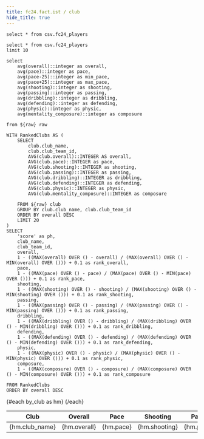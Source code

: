 ```yaml
---
title: fc24.fact.ist / club
hide_title: true
---
```


<script>
  //let by_club = []; // Assuming this will be populated with your data

  let maxOverall = 0;
  let maxPace = 0;

  // Function to calculate the maximum values for overall and pace
  function calculateMaxValues() {
    by_club.forEach(club => {
      if (club.overall > maxOverall) maxOverall = club.overall;
      if (club.pace > maxPace) maxPace = club.pace;
    });
  }

  // Function to calculate color based on value and max value
  function getColor(value, maxValue) {
    const startColor = 211; // Light-grey
    const ratio = value / maxValue;
    const colorValue = Math.round(startColor * (1 - ratio));
    return `rgb(${colorValue}, ${colorValue}, ${colorColor})`;
  }

  onMount(() => {
    calculateMaxValues();
  });
</script>

```raw
select * from csv.fc24_players
```

```recs
select * from csv.fc24_players
limit 10
```

<DataTable data={recs}/>

```totals
select
    avg(overall)::integer as overall,
    avg(pace)::integer as pace,
    avg(pace-25)::integer as min_pace,
    avg(pace+25)::integer as max_pace,
    avg(shooting)::integer as shooting,
    avg(passing)::integer as passing,
    avg(dribbling)::integer as dribbling,
    avg(defending)::integer as defending,
    avg(physic)::integer as physic,
    avg(mentality_composure)::integer as composure
    
from ${raw} raw
```


```by_club
WITH RankedClubs AS (
    SELECT
        club.club_name,
        club.club_team_id,
        AVG(club.overall)::INTEGER AS overall,
        AVG(club.pace)::INTEGER as pace,
        AVG(club.shooting)::INTEGER as shooting,
        AVG(club.passing)::INTEGER as passing,
        AVG(club.dribbling)::INTEGER as dribbling,
        AVG(club.defending)::INTEGER as defending,
        AVG(club.physic)::INTEGER as physic,
        AVG(club.mentality_composure)::INTEGER as composure

    FROM ${raw} club
    GROUP BY club.club_name, club.club_team_id
    ORDER BY overall DESC
    LIMIT 20
)
SELECT
    'score' as ph,
    club_name,
    club_team_id,
    overall,
    1 - ((MAX(overall) OVER () - overall) / (MAX(overall) OVER () - MIN(overall) OVER ())) + 0.1 as rank_overall,
    pace,
    1 - ((MAX(pace) OVER () - pace) / (MAX(pace) OVER () - MIN(pace) OVER ())) + 0.1 as rank_pace,
    shooting,
    1 - ((MAX(shooting) OVER () - shooting) / (MAX(shooting) OVER () - MIN(shooting) OVER ())) + 0.1 as rank_shooting,
    passing,
    1 - ((MAX(passing) OVER () - passing) / (MAX(passing) OVER () - MIN(passing) OVER ())) + 0.1 as rank_passing,
    dribbling,
    1 - ((MAX(dribbling) OVER () - dribbling) / (MAX(dribbling) OVER () - MIN(dribbling) OVER ())) + 0.1 as rank_dribbling,
    defending,
    1 - ((MAX(defending) OVER () - defending) / (MAX(defending) OVER () - MIN(defending) OVER ())) + 0.1 as rank_defending,
    physic,
    1 - ((MAX(physic) OVER () - physic) / (MAX(physic) OVER () - MIN(physic) OVER ())) + 0.1 as rank_physic,
    composure,
    1 - ((MAX(composure) OVER () - composure) / (MAX(composure) OVER () - MIN(composure) OVER ())) + 0.1 as rank_composure

FROM RankedClubs
ORDER BY overall DESC
```

<!--
{JSON.stringify(by_club)}
-->
<DataTable data={by_club}/>

<table class="uk-table uk-table-small uk-table-divider">
    <thead>
        <tr>
            <th>Club</th>
            <th style="width:8%;text-align:center;">Overall</th>
            <th style="width:8%;text-align:center;">Pace</th>
            <th style="width:8%;text-align:center;">Shooting</th>
            <th style="width:8%;text-align:center;">Passing</th>
            <th style="width:8%;text-align:center;">Dribbling</th>
            <th style="width:8%;text-align:center;">Defending</th>
        </tr>
    </thead>
    <tbody>
    {#each by_club as hm}
        <tr>
            <td>{hm.club_name}</td>
            <td style="text-align:center;background-color:rgba(0,163,20,{hm.rank_overall});">{hm.overall}</td>
            <td style="text-align:center;background-color:rgba(0,163,20,{hm.rank_pace});">{hm.pace}</td>
            <td style="text-align:center;background-color:rgba(0,163,20,{hm.rank_shooting});">{hm.shooting}</td>
            <td style="text-align:center;background-color:rgba(0,163,20,{hm.rank_passing});">{hm.passing}</td>
            <td style="text-align:center;background-color:rgba(0,163,20,{hm.rank_dribbling});">{hm.dribbling}</td>
            <td style="text-align:center;background-color:rgba(0,163,20,{hm.rank_defending});">{hm.defending}</td>
        </tr>
    {/each}
    </tbody>
</table>
